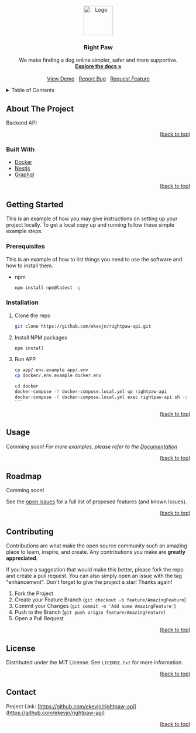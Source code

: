 <!-- PROJECT LOGO -->
<br />
<div align="center">
  <a href="https://github.com/ekevjn/rightpaw-api">
    <img src="https://rightpaw.com.au/static/media/rightpaw-breeder-badge.525d900a.svg" alt="Logo" width="80" height="80">
  </a>

<h3 align="center">Right Paw</h3>

  <p align="center">
    We make finding a dog online simpler, safer and more supportive.
    <br />
    <a href="https://github.com/ekevjn/rightpaw-api"><strong>Explore the docs »</strong></a>
    <br />
    <br />
    <a href="https://github.com/ekevjn/rightpaw-api">View Demo</a>
    ·
    <a href="https://github.com/ekevjn/rightpaw-api/issues">Report Bug</a>
    ·
    <a href="https://github.com/ekevjn/rightpaw-api/issues">Request Feature</a>
  </p>
</div>



<!-- TABLE OF CONTENTS -->
<details>
  <summary>Table of Contents</summary>
  <ol>
    <li>
      <a href="#about-the-project">About The Project</a>
      <ul>
        <li><a href="#built-with">Built With</a></li>
      </ul>
    </li>
    <li>
      <a href="#getting-started">Getting Started</a>
      <ul>
        <li><a href="#prerequisites">Prerequisites</a></li>
        <li><a href="#installation">Installation</a></li>
      </ul>
    </li>
    <li><a href="#usage">Usage</a></li>
    <li><a href="#roadmap">Roadmap</a></li>
    <li><a href="#contributing">Contributing</a></li>
    <li><a href="#license">License</a></li>
    <li><a href="#contact">Contact</a></li>
  </ol>
</details>



<!-- ABOUT THE PROJECT -->
## About The Project

Backend API

<p align="right">(<a href="#top">back to top</a>)</p>



### Built With

* [Docker](https://www.docker.com/)
* [Nestjs](https://nestjs.com/)
* [Graphql](https://graphql.org/)

<p align="right">(<a href="#top">back to top</a>)</p>



<!-- GETTING STARTED -->
## Getting Started

This is an example of how you may give instructions on setting up your project locally.
To get a local copy up and running follow these simple example steps.

### Prerequisites

This is an example of how to list things you need to use the software and how to install them.
* npm
  ```sh
  npm install npm@latest -g
  ```

### Installation
1. Clone the repo
   ```sh
   git clone https://github.com/ekevjn/rightpaw-api.git
   ```
2. Install NPM packages
   ```sh
   npm install
   ```
3. Run APP
   ````bash
   cp app/.env.example app/.env
   cp docker/.env.example docker.env

   cd docker
   docker-compose -f docker-compose.local.yml up rightpaw-api
   docker-compose -f docker-compose.local.yml exec rightpaw-api sh -c "npx prisma generate && npx prisma db push && npx prisma db seed"
   ```
<p align="right">(<a href="#top">back to top</a>)</p>



<!-- USAGE EXAMPLES -->
## Usage

Comming soon!
_For more examples, please refer to the [Documentation](https://github.com/ekevjn/rightpaw-api)_

<p align="right">(<a href="#top">back to top</a>)</p>



<!-- ROADMAP -->
## Roadmap

Comming soon!

See the [open issues](https://github.com/ekevjn/rightpaw-api/issues) for a full list of proposed features (and known issues).

<p align="right">(<a href="#top">back to top</a>)</p>



<!-- CONTRIBUTING -->
## Contributing

Contributions are what make the open source community such an amazing place to learn, inspire, and create. Any contributions you make are **greatly appreciated**.

If you have a suggestion that would make this better, please fork the repo and create a pull request. You can also simply open an issue with the tag "enhancement".
Don't forget to give the project a star! Thanks again!

1. Fork the Project
2. Create your Feature Branch (`git checkout -b feature/AmazingFeature`)
3. Commit your Changes (`git commit -m 'Add some AmazingFeature'`)
4. Push to the Branch (`git push origin feature/AmazingFeature`)
5. Open a Pull Request

<p align="right">(<a href="#top">back to top</a>)</p>



<!-- LICENSE -->
## License

Distributed under the MIT License. See `LICENSE.txt` for more information.

<p align="right">(<a href="#top">back to top</a>)</p>



<!-- CONTACT -->
## Contact

Project Link: [https://github.com/ekevjn/rightpaw-api](https://github.com/ekevjn/rightpaw-api)

<p align="right">(<a href="#top">back to top</a>)</p>
